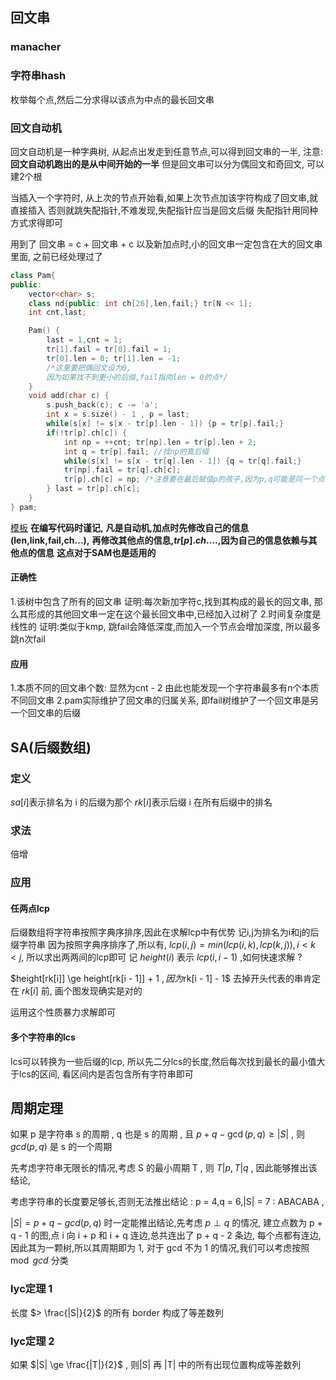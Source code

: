 ## 回文串
### manacher
### 字符串hash
枚举每个点,然后二分求得以该点为中点的最长回文串

### 回文自动机
回文自动机是一种字典树,
从起点出发走到任意节点,可以得到回文串的一半,
注意:**回文自动机跑出的是从中间开始的一半**
但是回文串可以分为偶回文和奇回文,
可以建2个根

当插入一个字符时,
从上次的节点开始看,如果上次节点加该字符构成了回文串,就直接插入
否则就跳失配指针,不难发现,失配指针应当是回文后缀
失配指针用同种方式求得即可

用到了 回文串 = c + 回文串 + c
以及新加点时,小的回文串一定包含在大的回文串里面,
之前已经处理过了

```cpp
class Pam{
public:
    vector<char> s;
    class nd{public: int ch[26],len,fail;} tr[N << 1];
    int cnt,last;

    Pam() {
        last = 1,cnt = 1;
        tr[1].fail = tr[0].fail = 1;
        tr[0].len = 0; tr[1].len = -1;
        /*这里要把偶回文设为0,
        因为如果找不到更小的后缀,fail指向len = 0的点*/
    }
    void add(char c) {
        s.push_back(c); c -= 'a';
        int x = s.size() - 1 , p = last;
        while(s[x] != s[x - tr[p].len - 1]) {p = tr[p].fail;}
        if(!tr[p].ch[c]) {
            int np = ++cnt; tr[np].len = tr[p].len + 2;
            int q = tr[p].fail; //找np的真后缀
            while(s[x] != s[x - tr[q].len - 1]) {q = tr[q].fail;}
            tr[np].fail = tr[q].ch[c];
            tr[p].ch[c] = np; /*注意要在最后赋值p的孩子,因为p,q可能是同一个点 1*/
        } last = tr[p].ch[c];
    }
} pam;
```
[模板](https://www.luogu.com.cn/problem/P5496)
**在编写代码时谨记,**
**凡是自动机,加点时先修改自己的信息(len,link,fail,ch...),**
**再修改其他点的信息,$tr[p].ch$....,因为自己的信息依赖与其他点的信息**
**这点对于SAM也是适用的**

#### 正确性
1.该树中包含了所有的回文串 
证明:每次新加字符c,找到其构成的最长的回文串,
那么其形成的其他回文串一定在这个最长回文串中,已经加入过树了
2.时间复杂度是线性的
证明:类似于kmp,
跳fail会降低深度,而加入一个节点会增加深度,
所以最多跳n次fail
#### 应用
1.本质不同的回文串个数: 显然为cnt - 2
由此也能发现一个字符串最多有n个本质不同回文串
2.pam实际维护了回文串的归属关系,
即fail树维护了一个回文串是另一个回文串的后缀

## SA(后缀数组)
### 定义
$sa[i]$表示排名为 i 的后缀为那个
$rk[i]$表示后缀 i 在所有后缀中的排名
### 求法
倍增
### 应用
#### 任两点lcp
后缀数组将字符串按照字典序排序,因此在求解lcp中有优势
记i,j为排名为i和j的后缀字符串
因为按照字典序排序了,所以有,
$lcp(i,j) = min(lcp(i,k),lcp(k,j)) ,i < k < j$,
所以求出两两间的lcp即可
记 $height(i)$ 表示 $lcp(i,i - 1)$ ,如何快速求解 ?

$height[rk[i]] \ge height[rk[i - 1]] + 1 $,
因为$rk[i - 1] - 1$ 去掉开头代表的串肯定在 $rk[i]$ 前,
画个图发现确实是对的

运用这个性质暴力求解即可

#### 多个字符串的lcs
lcs可以转换为一些后缀的lcp,
所以先二分lcs的长度,然后每次找到最长的最小值大于lcs的区间,
看区间内是否包含所有字符串即可

## 周期定理
如果 p 是字符串 s 的周期 , q 也是 s 的周期 , 且 $p + q - \gcd(p,q) \ge |S|$ ,
则$gcd(p,q)$ 是 s 的一个周期

先考虑字符串无限长的情况,考虑 S 的最小周期 T , 则 $T | p,T | q$ , 因此能够推出该结论,

考虑字符串的长度要足够长,否则无法推出结论 :
p = 4,q = 6,|S| = 7 : ABACABA , 

$|S| = p + q - gcd(p,q)$ 时一定能推出结论,先考虑 $p \perp q$ 的情况,
建立点数为 p + q - 1 的图,点 i 向 i + p 和 i + q 连边,总共连出了 p + q - 2 条边,
每个点都有连边,因此其为一颗树,所以其周期即为 1,
对于 gcd 不为 1 的情况,我们可以考虑按照 $\mod gcd$ 分类

### lyc定理 1
长度 $> \frac{|S|}{2}$ 的所有 border 构成了等差数列

### lyc定理 2
如果 $|S| \ge \frac{|T|}{2}$ , 则|S| 再 |T| 中的所有出现位置构成等差数列